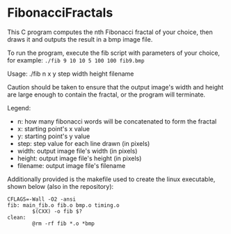 # FibonacciFractals
This C program computes the nth Fibonacci fractal of your choice, then draws it and outputs the result in a bmp image file.

To run the program, execute the fib script with parameters of your choice, for example: `./fib 9 10 10 5 100 100 fib9.bmp`

Usage: ./fib n x y step width height filename

Caution should be taken to ensure that the output image's width and height are large enough to contain the fractal, or the program will terminate.

Legend:
- n: how many fibonacci words will be concatenated to form the fractal
- x: starting point's x value
- y: starting point's y value
- step: step value for each line drawn (in pixels)
- width: output image file's width (in pixels)
- height: output image file's height (in pixels)
- filename: output image file's filename

Additionally provided is the makefile used to create the linux executable, shown below (also in the repository):

```
CFLAGS=-Wall -O2 -ansi
fib: main_fib.o fib.o bmp.o timing.o
        $(CXX) -o fib $?
clean:
        @rm -rf fib *.o *bmp
```
